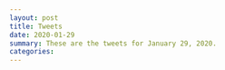 ```yaml
---
layout: post
title: Tweets
date: 2020-01-29
summary: These are the tweets for January 29, 2020.
categories:
---
```


